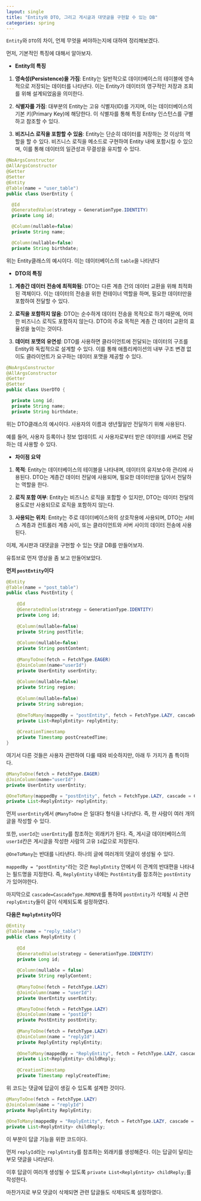 ```yaml
---
layout: single
title: "Entity와 DTO, 그리고 게시글과 대댓글을 구현할 수 있는 DB"
categories: spring
---
```


`Entity`와 `DTO`의 차이, 언제 무엇을 써야하는지에 대하여 정리해보겠다.

먼저, 기본적인 특징에 대해서 알아보자.

- **Entity의 특징**

1. **영속성(Persistence)을 가짐**: Entity는 일반적으로 데이터베이스의 테이블에 영속적으로 저장되는 데이터를 나타낸다. 이는 Entity가 데이터의 영구적인 저장과 조회를 위해 설계되었음을 의미한다.

2. **식별자를 가짐**: 대부분의 Entity는 고유 식별자(ID)를 가지며, 이는 데이터베이스의 기본 키(Primary Key)에 해당한다. 이 식별자를 통해 특정 Entity 인스턴스를 구별하고 참조할 수 있다.

3. **비즈니스 로직을 포함할 수 있음**: Entity는 단순히 데이터를 저장하는 것 이상의 역할을 할 수 있다. 비즈니스 로직을 메소드로 구현하여 Entity 내에 포함시킬 수 있으며, 이를 통해 데이터의 일관성과 무결성을 유지할 수 있다.

```java
@NoArgsConstructor
@AllArgsConstructor
@Getter
@Setter
@Entity
@Table(name = "user_table")
public class UserEntity {

  @Id
  @GeneratedValue(strategy = GenerationType.IDENTITY)
  private Long id;

  @Column(nullable=false)
  private String name;

  @Column(nullable=false)
  private String birthdate;
```

위는 Entity클래스의 예시이다. 이는 데이터베이스의 `table`을 나타낸다

- **DTO의 특징**

1. **계층간 데이터 전송에 최적화됨**: DTO는 다른 계층 간의 데이터 교환을 위해 최적화된 객체이다. 이는 데이터의 전송을 위한 컨테이너 역할을 하며, 필요한 데이터만을 포함하여 전달할 수 있다.

2. **로직을 포함하지 않음**: DTO는 순수하게 데이터 전송을 목적으로 하기 때문에, 어떠한 비즈니스 로직도 포함하지 않는다. DTO의 주요 목적은 계층 간 데이터 교환의 효율성을 높이는 것이다.

3. **데이터 포맷의 유연성**: DTO를 사용하면 클라이언트에 전달되는 데이터의 구조를 Entity와 독립적으로 설계할 수 있다. 이를 통해 애플리케이션의 내부 구조 변경 없이도 클라이언트가 요구하는 데이터 포맷을 제공할 수 있다.

```java
@NoArgsConstructor
@AllArgsConstructor
@Getter
@Setter
public class UserDTO {

  private Long id;
  private String name;
  private String birthdate;
```

위는 DTO클래스의 예시이다. 사용자의 이름과 생년월일만 전달하기 위해 사용된다. 

예를 들어, 사용자 등록이나 정보 업데이트 시 사용자로부터 받은 데이터를 서버로 전달하는 데 사용할 수 있다.

- **차이점 요약**

1. **목적**: Entity는 데이터베이스의 테이블을 나타내며, 데이터의 유지보수와 관리에 사용된다. DTO는 계층간 데이터 전달에 사용되며, 필요한 데이터만을 담아서 전달하는 역할을 한다.

2. **로직 포함 여부**: Entity는 비즈니스 로직을 포함할 수 있지만, DTO는 데이터 전달의 용도로만 사용되므로 로직을 포함하지 않는다.

3. **사용되는 위치**: Entity는 주로 데이터베이스와의 상호작용에 사용되며, DTO는 서비스 계층과 컨트롤러 계층 사이, 또는 클라이언트와 서버 사이의 데이터 전송에 사용된다.

이제, 게시판과 대댓글을 구현할 수 있는 댓글 DB를 만들어보자.

유튜브로 먼저 영상을 좀 보고 만들어보았다.

**먼저 `postEntity`이다**

```java
@Entity
@Table(name = "post_table")
public class PostEntity {
	
  	@Id
  	@GeneratedValue(strategy = GenerationType.IDENTITY)
  	private Long id;
  	
  	@Column(nullable=false)
  	private String postTitle;
  	
  	@Column(nullable=false)
  	private String postContent;
  
  	@ManyToOne(fetch = FetchType.EAGER)
  	@JoinColumn(name="userId")
  	private UserEntity userEntity;
  	
  	@Column(nullable=false)
    private String region;
  	
  	@Column(nullable=false)
    private String subregion; 
  	
  	@OneToMany(mappedBy = "postEntity", fetch = FetchType.LAZY, cascade = CascadeType.REMOVE)
  	private List<ReplyEntity> replyEntity;
  	
  	@CreationTimestamp
  	private Timestamp postCreatedTime;
}
```

여기서 다른 것들은 사용자 관련하여 다룰 때와 비슷하지만, 아래 두 가지가 좀 특이하다.

```java
@ManyToOne(fetch = FetchType.EAGER)
@JoinColumn(name="userId")
private UserEntity userEntity;

@OneToMany(mappedBy = "postEntity", fetch = FetchType.LAZY, cascade = CascadeType.REMOVE)
private List<ReplyEntity> replyEntity;
```

먼저 `userEntity`에서 `@ManyToOne` 은 일대다 형식을 나타낸다. 즉, 한 사람이 여러 개의 글을 작성할 수 있다. 

또한, `userId`는 `userEntity`를 참조하는 외래키가 된다. 즉, 게시글 데이터베이스의 `userId`칸은 게시글을 작성한 사람의 고유 `Id`값으로 저장된다.

`@OneToMany`는 반대를 나타낸다. 하나의 글에 여러개의 댓글이 생성될 수 있다. 

`mappedBy = "postEntity"`라는 것은 `ReplyEntity` 안에서 이 관계의 반대편을 나타내는 필드명을 지정한다. 즉, `ReplyEntity` 내에는 `PostEntity`를 참조하는 `postEntity` 가 있어야한다.

마지막으로 `cascade=CascadeType.REMOVE`를 통하여 `postEntity`가 삭제될 시 관련 `replyEntity`들이 같이 삭제되도록 설정하였다. 

**다음은 `ReplyEntity`이다**

```java
@Entity
@Table(name = "reply_table")
public class ReplyEntity {
		
    @Id
    @GeneratedValue(strategy = GenerationType.IDENTITY)
    private Long id;
  		
    @Column(nullable = false)
    private String replyContent;
  		
    @ManyToOne(fetch = FetchType.LAZY)
    @JoinColumn(name = "userId")
    private UserEntity userEntity;

    @ManyToOne(fetch = FetchType.LAZY)
    @JoinColumn(name = "postId")
    private PostEntity postEntity;
  		
    @ManyToOne(fetch = FetchType.LAZY)
    @JoinColumn(name = "replyId")
    private ReplyEntity replyEntity;
  
    @OneToMany(mappedBy = "ReplyEntity", fetch = FetchType.LAZY, cascade = CascadeType.REMOVE)
    private List<ReplyEntity> childReply;
  		
    @CreationTimestamp
    private Timestamp replyCreatedTime;
```

위 코드는 댓글에 답글이 생길 수 있도록 설계한 것이다.

```java
@ManyToOne(fetch = FetchType.LAZY)
@JoinColumn(name = "replyId")
private ReplyEntity ReplyEntity;
  
@OneToMany(mappedBy = "ReplyEntity", fetch = FetchType.LAZY, cascade = CascadeType.REMOVE)
private List<ReplyEntity> childReply;
```

이 부분이 답글 기능을 위한 코드이다.

먼저 `replyId`라는 `replyEntity`를 참조하는 외래키를 생성해준다. 이는 답글이 달리는 부모 댓글을 나타낸다.

이후 답글이 여러개 생성될 수 있도록 `private List<ReplyEntity> childReply;`를 작성한다.

마찬가지로 부모 댓글이 삭제되면 관련 답글들도 삭제되도록 설정하였다.

